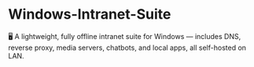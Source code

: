 # Windows-Intranet-Suite
🖥️ A lightweight, fully offline intranet suite for Windows — includes DNS, reverse proxy, media servers, chatbots, and local apps, all self-hosted on LAN.

